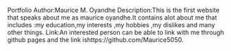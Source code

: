  Portfolio
 Author:Maurice M. Oyandhe
 Description:This is the first website  that speaks about me as maurice oyandhe.It
 contains alot about me that includes :my education,my interests ,my hobbies ,my dislikes and many other things.
 Link:An interested person can be able to link with me through github pages and the link ishttps://github.com/Maurice5050.
 


 ```
